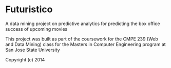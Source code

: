 Futuristico
=======================================================================================================
A data mining project on predictive analytics for predicting the box office success of upcoming movies<br>

This project was built as part of the coursework for the CMPE 239 (Web and Data Mining) class for the Masters in Computer Engineering program at San Jose State University

Copyright (c) 2014
